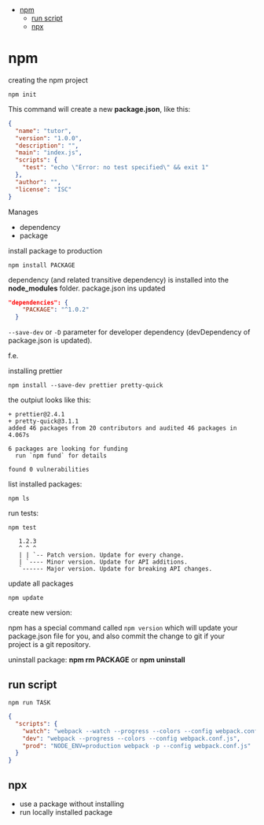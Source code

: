 - [npm](#npm)
  - [run script](#run-script)
  - [npx](#npx)

# npm

creating the npm project

```shell
npm init
```

This command will create a new **package.json**, like this:

```json
{
  "name": "tutor",
  "version": "1.0.0",
  "description": "",
  "main": "index.js",
  "scripts": {
    "test": "echo \"Error: no test specified\" && exit 1"
  },
  "author": "",
  "license": "ISC"
}
```

Manages

- dependency
- package

install package to production

```shell
npm install PACKAGE
```

dependency (and related transitive dependency) is installed into the **node_modules** folder.
package.json ins updated

```json
"dependencies": {
    "PACKAGE": "^1.0.2"
  }
```

`--save-dev` or `-D` parameter for developer dependency (devDependency of package.json is updated).

f.e.

installing prettier

```shell
npm install --save-dev prettier pretty-quick
```

the outpiut looks like this:

```shell
+ prettier@2.4.1
+ pretty-quick@3.1.1
added 46 packages from 20 contributors and audited 46 packages in 4.067s

6 packages are looking for funding
  run `npm fund` for details

found 0 vulnerabilities
```

list installed packages:

```shell
npm ls
```

run tests:

```shell
npm test
```

       1.2.3
       ^ ^ ^
       | | `-- Patch version. Update for every change.
       | `---- Minor version. Update for API additions.
       `------ Major version. Update for breaking API changes.

update all packages

```shell
npm update
```

create new version:

npm has a special command called `npm version` which will update your  
 package.json file for you, and also commit the change to git if your  
 project is a git repository.

uninstall package: **npm rm PACKAGE** or **npm uninstall**

## run script

```shell
npm run TASK
```

```json
{
  "scripts": {
    "watch": "webpack --watch --progress --colors --config webpack.conf.js",
    "dev": "webpack --progress --colors --config webpack.conf.js",
    "prod": "NODE_ENV=production webpack -p --config webpack.conf.js"
  }
}
```

## npx

- use a package without installing
- run locally installed package
